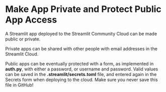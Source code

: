 # Make App Private and Protect Public App Access

A Streamlit app deployed to the Streamlit Community Cloud can be made public or private.

Private apps can be shared with other people with email addresses in the Streamlit Cloud. 

Public apps can be eventually protected with a form, as implemented in **auth.py**, with either a password, or username and password. Valid values can be saved in the **.streamlit/secrets.toml** file, and entered again in the Secrets form when deploying to the cloud. Make sure you never save this file in GitHub!